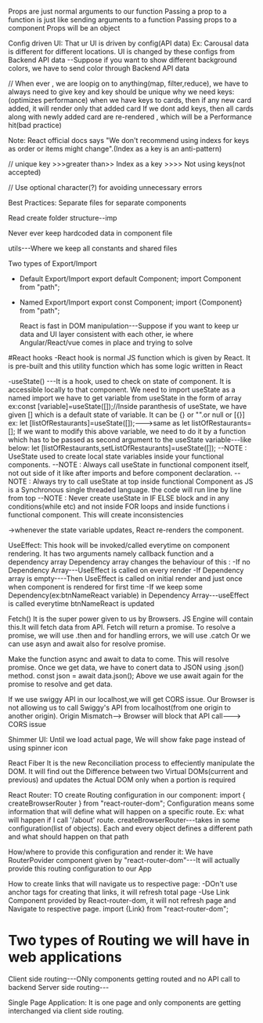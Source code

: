 Props are just normal arguments to our function
Passing a prop to a function is just like sending arguments to a function
Passing props to a component
Props will be an object

Config driven UI:
That ur UI is driven by config(API data)
Ex: Carousal data is different for different locations. UI is changed by these configs from Backend API data
--Suppose if you want to show different background colors, we have to send color through Backend API data

// When ever , we are loopig on to anything(map, filter,reduce), we have to always need to give key and key should be unique
why we need keys:(optimizes performance)
when we have keys to cards, then if any new card added, it will render only that added card
If we dont add keys, then all cards along with newly added card are re-rendered , which will be a Performance hit(bad practice)

Note: React official docs says "We don't recommend using indexs for keys as order or items might change".(Index as a key is an anti-pattern)

// unique key >>>greater than>> Index as a key >>>> Not using keys(not accepted)

// Use optional character(?) for avoiding unnecessary errors

Best Practices:
Separate files for separate components

Read create folder structure--imp

Never ever keep hardcoded data in component file

utils---Where we keep all constants and shared files

Two types of Export/Import

- Default Export/Import
  export default Component;
  import Component from "path";

- Named Export/Import
  export const Component;
  import {Component} from "path";

  React is fast in DOM manipulation---Suppose if you want to keep ur data and UI layer consistent with each other, ie where Angular/React/vue comes in place and trying to solve

#React hooks
-React hook is normal JS function which is given by React. It is pre-built and this utility function which has some logic written in React

-useState()
---It is a hook, used to check on state of component. It is accessible locally to that component.
We need to import useState as a named import
we have to get variable from useState in the form of array
ex:const [variable]=useState([]);//Inside paranthesis of useState, we have given [] which is a default state of variable. It can be {} or "".or null or [{}]
ex: let [listOfRestaurants]=useState([]);--->same as let listOfRestaurants=[];
If we want to modify this above variable, we need to do it by a function which has to be passed as second argument to the useState variable---like below:
let [listOfRestaurants,setListOfRestaurants]=useState([]);
--NOTE : UseState used to create local state variables inside your functional components.
--NOTE : Always call useState in functional component itself, not out side of it like after imports and before component declaration.
--NOTE : Always try to call useState at top inside functional Component as JS is a Synchronous single threaded language. the code will run line by line from top
--NOTE : Never create useState in IF ELSE block and in any conditions(while etc) and not inside FOR loops and inside functions i functional component. This will create inconsistencies

->whenever the state variable updates, React re-renders the component.

UseEffect:
This hook will be invoked/called everytime on component rendering.
It has two arguments namely callback function and a dependency array
Dependency array changes the behaviour of this :
-If no Dependency Array---UseEffect is called on every render
-If Dependency array is empty----Then UseEffect is called on initial render and just once when component is rendered for first time
-If we keep some Dependency(ex:btnNameReact variable) in Dependency Array---useEffect is called everytime btnNameReact is updated

Fetch()
It is the super power given to us by Browsers. JS Engine will contain this.It will fetch data from API.
Fetch will return a promise. To resolve a promise, we will use .then and for handling errors, we will use .catch
Or we can use asyn and await also for resolve promise.

Make the function async and await to data to come. This will resolve promise.
Once we get data, we have to conert data to JSON using .json() method.
const json = await data.json();
Above we use await again for the promise to resolve and get data.

If we use swiggy API in our localhost,we will get CORS issue.
Our Browser is not allowing us to call Swiggy's API from localhost(from one origin to another origin). Origin Mismatch--> Browser will block that API call---> CORS issue

Shimmer UI:
Until we load actual page, We will show fake page instead of using spinner icon

React Fiber
It is the new Reconciliation process to effeciently manipulate the DOM. It will find out the Difference between two Virtual DOMs(current and previous) and updates the Actual DOM only when a portion is required

React Router:
TO create Routing configuration in our component:
import { createBrowserRouter } from "react-router-dom";
Configuration means some information that will define what will happen on a specific route.
Ex: what will happen if I call '/about' route.
createBrowserRouter---takes in some configuration(list of objects). Each and every object defines a different path and what should happen on that path

How/where to provide this configuration and render it:
We have RouterPovider component given by "react-router-dom"---It will actually provide this routing configuration to our App

How to create links that will navigate us to respective page:
-DOn't use anchor tags for creating that links, it will refresh total page
-Use Link Component provided by React-router-dom, it will not refresh page and Navigate to respective page.
import {Link} from "react-router-dom";

# Two types of Routing we will have in web applications

Client side routing---ONly components getting routed and no API call to backend
Server side routing---

Single Page Application: It is one page and only components are getting interchanged via client side routing.

